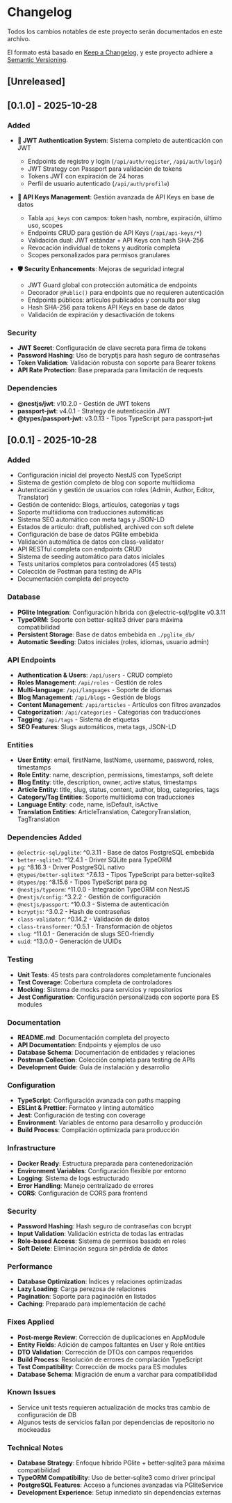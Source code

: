 # Changelog

Todos los cambios notables de este proyecto serán documentados en este archivo.

El formato está basado en [Keep a Changelog](https://keepachangelog.com/en/1.0.0/),
y este proyecto adhiere a [Semantic Versioning](https://semver.org/spec/v2.0.0.html).

## [Unreleased]

## [0.1.0] - 2025-10-28

### Added
- **🔐 JWT Authentication System**: Sistema completo de autenticación con JWT
  - Endpoints de registro y login (`/api/auth/register`, `/api/auth/login`)
  - JWT Strategy con Passport para validación de tokens
  - Tokens JWT con expiración de 24 horas
  - Perfil de usuario autenticado (`/api/auth/profile`)

- **🔑 API Keys Management**: Gestión avanzada de API Keys en base de datos
  - Tabla `api_keys` con campos: token hash, nombre, expiración, último uso, scopes
  - Endpoints CRUD para gestión de API Keys (`/api/api-keys/*`)
  - Validación dual: JWT estándar + API Keys con hash SHA-256
  - Revocación individual de tokens y auditoría completa
  - Scopes personalizados para permisos granulares

- **🛡️ Security Enhancements**: Mejoras de seguridad integral
  - JWT Guard global con protección automática de endpoints
  - Decorador `@Public()` para endpoints que no requieren autenticación
  - Endpoints públicos: artículos publicados y consulta por slug
  - Hash SHA-256 para tokens API Keys en base de datos
  - Validación de expiración y desactivación de tokens

### Security
- **JWT Secret**: Configuración de clave secreta para firma de tokens
- **Password Hashing**: Uso de bcryptjs para hash seguro de contraseñas
- **Token Validation**: Validación robusta con soporte para Bearer tokens
- **API Rate Protection**: Base preparada para limitación de requests

### Dependencies
- **@nestjs/jwt**: v10.2.0 - Gestión de JWT tokens
- **passport-jwt**: v4.0.1 - Strategy de autenticación JWT
- **@types/passport-jwt**: v3.0.13 - Tipos TypeScript para passport-jwt

## [0.0.1] - 2025-10-28

### Added
- Configuración inicial del proyecto NestJS con TypeScript
- Sistema de gestión completo de blog con soporte multiidioma
- Autenticación y gestión de usuarios con roles (Admin, Author, Editor, Translator)
- Gestión de contenido: Blogs, artículos, categorías y tags
- Soporte multiidioma con traducciones automáticas
- Sistema SEO automático con meta tags y JSON-LD
- Estados de artículo: draft, published, archived con soft delete
- Configuración de base de datos PGlite embebida
- Validación automática de datos con class-validator
- API RESTful completa con endpoints CRUD
- Sistema de seeding automático para datos iniciales
- Tests unitarios completos para controladores (45 tests)
- Colección de Postman para testing de APIs
- Documentación completa del proyecto

### Database
- **PGlite Integration**: Configuración híbrida con @electric-sql/pglite v0.3.11
- **TypeORM**: Soporte con better-sqlite3 driver para máxima compatibilidad
- **Persistent Storage**: Base de datos embebida en `./pglite_db/`
- **Automatic Seeding**: Datos iniciales (roles, idiomas, usuario admin)

### API Endpoints
- **Authentication & Users**: `/api/users` - CRUD completo
- **Roles Management**: `/api/roles` - Gestión de roles
- **Multi-language**: `/api/languages` - Soporte de idiomas
- **Blog Management**: `/api/blogs` - Gestión de blogs
- **Content Management**: `/api/articles` - Artículos con filtros avanzados
- **Categorization**: `/api/categories` - Categorías con traducciones
- **Tagging**: `/api/tags` - Sistema de etiquetas
- **SEO Features**: Slugs automáticos, meta tags, JSON-LD

### Entities
- **User Entity**: email, firstName, lastName, username, password, roles, timestamps
- **Role Entity**: name, description, permissions, timestamps, soft delete
- **Blog Entity**: title, description, owner, active status, timestamps
- **Article Entity**: title, slug, status, content, author, blog, categories, tags
- **Category/Tag Entities**: Soporte multiidioma con traducciones
- **Language Entity**: code, name, isDefault, isActive
- **Translation Entities**: ArticleTranslation, CategoryTranslation, TagTranslation

### Dependencies Added
- `@electric-sql/pglite`: ^0.3.11 - Base de datos PostgreSQL embebida
- `better-sqlite3`: ^12.4.1 - Driver SQLite para TypeORM
- `pg`: ^8.16.3 - Driver PostgreSQL nativo
- `@types/better-sqlite3`: ^7.6.13 - Tipos TypeScript para better-sqlite3
- `@types/pg`: ^8.15.6 - Tipos TypeScript para pg
- `@nestjs/typeorm`: ^11.0.0 - Integración TypeORM con NestJS
- `@nestjs/config`: ^3.2.2 - Gestión de configuración
- `@nestjs/passport`: ^10.0.3 - Sistema de autenticación
- `bcryptjs`: ^3.0.2 - Hash de contraseñas
- `class-validator`: ^0.14.2 - Validación de datos
- `class-transformer`: ^0.5.1 - Transformación de objetos
- `slug`: ^11.0.1 - Generación de slugs SEO-friendly
- `uuid`: ^13.0.0 - Generación de UUIDs

### Testing
- **Unit Tests**: 45 tests para controladores completamente funcionales
- **Test Coverage**: Cobertura completa de controladores
- **Mocking**: Sistema de mocks para servicios y repositorios
- **Jest Configuration**: Configuración personalizada con soporte para ES modules

### Documentation
- **README.md**: Documentación completa del proyecto
- **API Documentation**: Endpoints y ejemplos de uso
- **Database Schema**: Documentación de entidades y relaciones
- **Postman Collection**: Colección completa para testing de APIs
- **Development Guide**: Guía de instalación y desarrollo

### Configuration
- **TypeScript**: Configuración avanzada con paths mapping
- **ESLint & Prettier**: Formateo y linting automático
- **Jest**: Configuración de testing con coverage
- **Environment**: Variables de entorno para desarrollo y producción
- **Build Process**: Compilación optimizada para producción

### Infrastructure
- **Docker Ready**: Estructura preparada para contenedorización
- **Environment Variables**: Configuración flexible por entorno
- **Logging**: Sistema de logs estructurado
- **Error Handling**: Manejo centralizado de errores
- **CORS**: Configuración de CORS para frontend

### Security
- **Password Hashing**: Hash seguro de contraseñas con bcrypt
- **Input Validation**: Validación estricta de todas las entradas
- **Role-based Access**: Sistema de permisos basado en roles
- **Soft Delete**: Eliminación segura sin pérdida de datos

### Performance
- **Database Optimization**: Índices y relaciones optimizadas
- **Lazy Loading**: Carga perezosa de relaciones
- **Pagination**: Soporte para paginación en listados
- **Caching**: Preparado para implementación de caché

### Fixes Applied
- **Post-merge Review**: Corrección de duplicaciones en AppModule
- **Entity Fields**: Adición de campos faltantes en User y Role entities
- **DTO Validation**: Corrección de DTOs con campos requeridos
- **Build Process**: Resolución de errores de compilación TypeScript
- **Test Compatibility**: Corrección de mocks para ES modules
- **Database Schema**: Migración de enum a varchar para compatibilidad

### Known Issues
- Service unit tests requieren actualización de mocks tras cambio de configuración de DB
- Algunos tests de servicios fallan por dependencias de repositorio no mockeadas

### Technical Notes
- **Database Strategy**: Enfoque híbrido PGlite + better-sqlite3 para máxima compatibilidad
- **TypeORM Compatibility**: Uso de better-sqlite3 como driver principal
- **PostgreSQL Features**: Acceso a funciones avanzadas vía PGliteService
- **Development Experience**: Setup inmediato sin dependencias externas